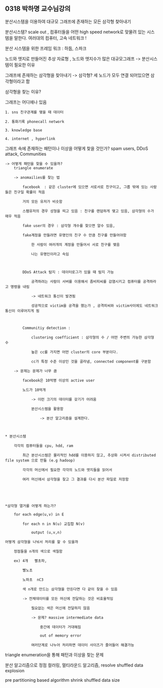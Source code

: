 ## 0318 박하명 교수님강의 

분산시스템을 이용하여 대규모 그래프에 존재하는 모든 삼각형 찾아내기 

분산시스템? scale out , 컴퓨터들을 어떤 high speed network로 맞물려 있는 시스템을 말한다. 
여러대의 컴퓨터, 고속 네트워크 !

분산 시스템을 위한 프레임 워크 : 하둡, 스파크 

노드와 엣지로 만들어진 추상 자료형 , 노드와 엣지수가 많은 대규모그래프 -> 분산시스템이 필요한 이유 

그래프에 존재하는 삼각형을 찾아내기 -> 삼각형? 세 노드가 모두 연결 되어있으면 삼각형이라고 함 

삼각형을 찾는 이유? 

그래프는 어디에나 있음 

	1. sns 친구관계를 맺을 때 데이터 

	2. 통화기록 phonecall network

	3. knowledge base 

	4. internet , hyperlink



그래프 속에 존재하는 패턴이나 이상을 어떻게 찾을 것인가? 
	spam users, DDoS attack, Communities

	
    -> 어떻게 패턴을 찾을 수 있을까? 
		triangle enumerate
	
    	-> anomailies를 찾는 법 
	
    		facebook  : 같은 cluster에 있으면 서로서로 친구이고, 그룹 밖에 있는 사람들은 친구일 확률이 적음 
	
    		거의 모든 유저가 비슷함 
	
    		스팸유저의 경우 성형을 띄고 있음 : 친구를 랜덤하게 맺고 있음, 삼각형의 수가 매우 적음 
	
    		fake user의 경우 : 삼각형 개수를 찾으면 알수 있음,
            
            fake계정을 만들려면 유명인의 친구 수 만큼 친구를 만들어야함 
	
    			한 사람이 여러개의 계정을 만들어서 서로 친구를 맺음 
	
    			나는 유명인이라고 속임 



			DDoS Attack 탐지 : 데이터로그가 있을 때 탐지 가능 

				공격하려는 사람이 서버를 이용해서 좀비피씨를 감염시키고 컴퓨터를 공격하라고 명령을 내림 

				-> 네트워크 통신이 발견됨 

				성공적으로 victim을 공격을 했는가 , 공격피씨와 victim사이에도 네트워크 통신이 이루어지게 됨 



			Communitiy detection :

				clustering coefficient : 삼각형의 수 / 어떤 주변의 가능한 삼각형 수

				높은 cc를 가지면 어떤 cluster의 core 부분이다. 

				cc가 특정 수준 이상인 것을 골라냄, connected component를 구분함 

		-> 문제는 문제가 너무 큼 

			facebook은 10억명 이상의 active user 

			노드가 10억개 

				-> 이런 크기의 데이터를 갖기가 어려움 

				분산시스템을 활용함 

					-> 분산 알고리즘을 설계한다. 



	* 분산시스템 

		각각의 컴퓨터들을 cpu, hdd, ram 

			최근 분산시스템은 물리적인 hdd를 이용하지 않고, 추상화 시켜서 distributed file system 으로 만듦 (e.g hadoop)

			각각의 머신에서 필요한 각각의 노드와 엣지들을 읽어서

			여러 머신에서 삼각형을 찾고 그 결과를 다시 분산 파일로 저장함 





	*삼각형 열거를 어떻게 하는가? 

		for each edge(u,v) in E

			for each n in N(u) 교집합 N(v)

				output (u,v,n) 

	어떻게 삼각형을 나눠서 처리를 할 수 있을까 

		정점들을 n개의 색으로 색칠함 

		ex) 4개   빨초파, 

			빨노초

			노파초  nC3

			색 n개로 만드는 삼각형을 만든다면 다 같이 찾을 수 있음 

			-> 전체데이터를 모든 머신에 전달하는 것은 비효율적임 

				필요없는 색은 머신에 전달하지 않음 

				-> 문제? massive intermediate data 

					중간에 데이터가 거대해짐

					out of memory error

				여러단계로 나누어 처리하면 데이터 사이즈가 줄어들어 해결가능



triangle enumeration을 통해 패턴과 이상을 찾는 문제 

분산 알고리즘으로 정점 컬러링, 멀티라운드 알고리즘,  resolve shuffled data explosion 

pre partitioning based algorithm shrink shuffled data size


